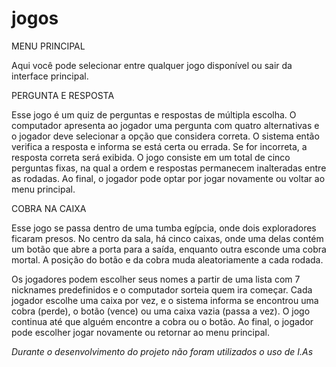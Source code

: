 # jogos

MENU PRINCIPAL

Aqui você pode selecionar entre qualquer jogo disponível ou sair da interface principal.

PERGUNTA E RESPOSTA

Esse jogo é um quiz de perguntas e respostas de múltipla escolha. O computador apresenta ao jogador uma pergunta com quatro alternativas e o jogador deve selecionar a opção que considera correta. O sistema então verifica a resposta e informa se está certa ou errada. Se for incorreta, a resposta correta será exibida. O jogo consiste em um total de cinco perguntas fixas, na qual a ordem e respostas permanecem inalteradas entre as rodadas. Ao final, o jogador pode optar por jogar novamente ou voltar ao menu principal.

COBRA NA CAIXA

Esse jogo se passa dentro de uma tumba egípcia, onde dois exploradores ficaram presos. No centro da sala, há cinco caixas, onde uma delas contém um botão que abre a porta para a saída, enquanto outra esconde uma cobra mortal. A posição do botão e da cobra muda aleatoriamente a cada rodada. 

Os jogadores podem escolher seus nomes a partir de uma lista com 7 nicknames predefinidos e o computador sorteia quem ira começar. Cada jogador escolhe uma caixa por vez, e o sistema informa se encontrou uma cobra (perde), o botão (vence) ou uma caixa vazia (passa a vez). O jogo continua até que alguém encontre a cobra ou o botão. Ao final, o jogador pode escolher jogar novamente ou retornar ao menu principal.

*Durante o desenvolvimento do projeto não foram utilizados o uso de I.As*
